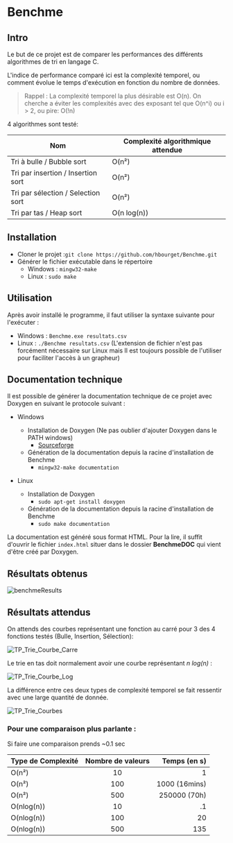 
# Benchme

## Intro
Le but de ce projet est de comparer les performances des différents algorithmes de tri en langage C.

L'indice de performance comparé ici est la complexité temporel, ou comment évolue le temps d'exécution en fonction du nombre de données.

>Rappel : La complexité temporel la plus désirable est O(n). On cherche a éviter les complexités avec des exposant tel que O(n^i) ou i > 2, ou pire: O(!n) 

4 algorithmes sont testé:

|Nom|Complexité algorithmique attendue|
|---|------------------------|
|Tri à bulle / Bubble sort| O(n²)
|Tri par insertion / Insertion sort|O(n²)
|Tri par sélection / Selection sort|O(n²)
|Tri par tas / Heap sort|O(n log(n))

## Installation
  * Cloner le projet :``git clone https://github.com/hbourget/Benchme.git``
  * Générer le fichier exécutable dans le répertoire
    * Windows : ``mingw32-make``
    * Linux : ``sudo make`` 

## Utilisation
Après avoir installé le programme, il faut utiliser la syntaxe suivante pour l'exécuter :

* Windows : ``Benchme.exe resultats.csv``
* Linux : ``./Benchme resultats.csv`` (L'extension de fichier n'est pas forcément nécessaire sur Linux mais Il est toujours possible de l'utiliser pour faciliter l'accès à un grapheur)

## Documentation technique
Il est possible de générer la documentation technique de ce projet avec Doxygen en suivant le protocole suivant :

* Windows
  * Installation de Doxygen (Ne pas oublier d'ajouter Doxygen dans le PATH windows)
    * [Sourceforge](https://sourceforge.net/projects/doxygen/files/rel-1.9.2/)
  * Génération de la documentation depuis la racine d'installation de Benchme
    * `mingw32-make documentation`


* Linux
  * Installation de Doxygen 
    * ``sudo apt-get install doxygen``
  * Génération de la documentation depuis la racine d'installation de Benchme
    * ``sudo make documentation``

La documentation est généré sous format HTML. Pour la lire, il suffit d'ouvrir le fichier ``index.html`` situer dans le dossier **BenchmeDOC** qui vient d'être créé par Doxygen.


## Résultats obtenus

![benchmeResults](https://user-images.githubusercontent.com/57684366/136668584-1bc00276-8aff-4eda-b8df-7f520eac41c6.png)

## Résultats attendus

On attends des courbes représentant une fonction au carré pour 3 des 4 fonctions testés (Bulle, Insertion, Sélection):

![TP_Trie_Courbe_Carre](https://user-images.githubusercontent.com/57684366/136666747-86e36a3c-3324-47e9-aa66-b24bb229a10b.png)

Le trie en tas doit normalement avoir une courbe représentant *n log(n)* :

![TP_Trie_Courbe_Log](https://user-images.githubusercontent.com/57684366/136666755-5bc404e6-1bb5-4416-8351-6e671f7b5a43.png)

La différence entre ces deux types de complexité temporel se fait ressentir avec une large quantité de donnée.

![TP_Trie_Courbes](https://user-images.githubusercontent.com/57684366/136666758-ff9b329a-b316-4e2d-9db7-85698781ff68.png)

### Pour une comparaison plus parlante :
Si faire une comparaison prends ~0.1 sec

|Type de Complexité|Nombre de valeurs|Temps (en s)|
|------------------|:-----------------:|-----:|
|O(n²)             | 10                |1     |
|O(n²)             | 100        |1000 (16mins)|
|O(n²)             | 500         |250000 (70h)|
|O(nlog(n))        | 10                |.1    |
|O(nlog(n))        | 100               |20    |
|O(nlog(n))        | 500               |135   |

